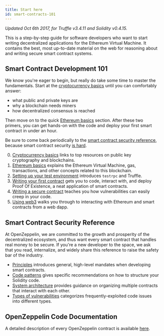 ```yaml
---
title: Start here
id: smart-contracts-101
---
```


*Updated Oct 6th 2017, for Truffle v3.4.11 and Solidity v0.4.15.*

This is a step-by-step guide for software developers who want to start writing
decentralized applications for the Ethereum Virtual Machine. It contains the best,
most up-to-date material on the web for reasoning about and writing secure smart contract systems.

## Smart Contract Development 101

We know you're eager to begin, but really do take some time to master the
fundamentals. Start at the [cryptocurrency basics](cryptocurrency-basics.md)
until you can comfortably answer:

- what public and private keys are
- why a blockchain needs miners
- how decentralized consensus is reached

Then move on to the quick [Ethereum basics](ethereum-basics.md)
section. After these two primers, you can get hands-on with the code and deploy
your first smart contract in under an hour.

Be sure to come back periodically to the [smart contract security reference](principles.md),
because smart contract security [is hard](https://twitter.com/lopp/status/989151422800330754).

0. [Cryptocurrency basics](cryptocurrency-basics.md) links to top resources on public key cryptography and blockchains.
1. [Ethereum basics](ethereum-basics.md) explains the Ethereum Virtual Machine, gas, transactions, and other concepts related to this blockchain.
2. [Setting up your test environment](test-environment.md) introduces `testrpc` and Truffle.
3. [Writing your first contract](first-contract.md) gets you to code, interact with, and deploy Proof Of Existence, a neat application of smart contracts.
4. [Writing a secure contract](secure-contract.md) teaches you how vulnerabilities can easily creep in your code.
5. [Using web3](using-web3.md) walks you through to interacting with Ethereum and smart contracts from a web dapp.

## Smart Contract Security Reference

At OpenZeppelin, we are committed to the growth and prosperity of the
decentralized ecosystem, and thus want every smart contract that handles real money to be
secure. If you're a new developer to the space, we ask that you read, internalize, 
and widely share this reference to raise the safety bar of the industry.

* [Principles](principles.md) introduces general, high-level mandates when developing smart contracts.
* [Code patterns](code-patterns.md) gives specific recommendations on how to structure your Solidity code.
* [System architecture](system-architecture.md) provides guidance on organizing multiple contracts that interact with each other.
* [Types of vulnerabilities](vulnerabilities.md) categorizes frequently-exploited code issues into different types.



## OpenZeppelin Code Documentation

A detailed description of every OpenZeppelin contract is available [here](https://openzeppelin.org/api/docs/crowdsale_Crowdsale.html).

